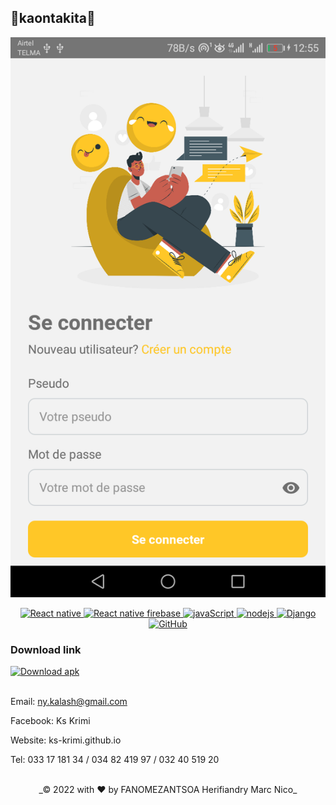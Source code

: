 ## 🚀kaontakita🚀

<div align="center">

![Alt text](./Screenshot.png 'Screenshot')

<!-- React native version -->
<a href="https://react-native.com/en/">
    <img src="https://img.shields.io/static/v1?label=React%20native&message=0.68.2&logo=React&color=61DAFB&logoColor=61DAFB"
    alt="React native" />
</a>

<!-- React native firebase version -->
<a href="https://firebase.org/en/">
    <img src="https://img.shields.io/static/v1?label=React%20native%20firebase&message=14.11.0.6&logo=react&color=FFCA28&logoColor=FFCA28"
    alt="React native firebase" />
</a>

<!-- javaScript version -->
<a href="https://javaScript.org/en/">
    <img src="https://img.shields.io/static/v1?label=javaScript&message=es6&logo=JavaScript&color=F7DF1E&logoColor=F7DF1E"
    alt="javaScript" />
</a>

<!-- Node version -->
<a href="https://nodejs.org/en/">
    <img src="https://img.shields.io/static/v1?label=Node.js&message=14.17.6&logo=Node.js&color=339933&logoColor=339933"
    alt="nodejs" />
</a>
       
<!-- Django version -->
<a href="https://docs.djangoproject.com/en/4.0/">
    <img src="https://img.shields.io/static/v1?label=Django&message=4.0.4&logo=Django&color=092E20&logoColor=092E20"
    alt="Django" />
</a>

<!-- GitHub version -->
<a href="https://githhub.io/ks-krimi/">
    <img src="https://img.shields.io/static/v1?label=GitHub&message=ks-krimi&logo=GitHub&color=181717&logoColor=181717"
    alt="GitHub" />
</a>
    
</div>

### Download link

<!-- React native firebase version -->
<a href="https://github.com/ks-krimi/kaontakita/blob/feature/training/android/app/release/app-release.apk">
    <img src="https://img.shields.io/static/v1?label=kaontakita&message=v0.1.0&logo=Android&color=3DDC84&logoColor=3DDC84&style=for-the-badge"
    alt="Download apk" />
</a>

</br>
</br>

Email: ny.kalash@gmail.com

Facebook: Ks Krimi

Website: ks-krimi.github.io

Tel: 033 17 181 34 / 034 82 419 97 / 032 40 519 20

</br>

<div align="center">
_© 2022 with ❤️ by FANOMEZANTSOA Herifiandry Marc Nico_
</div>
